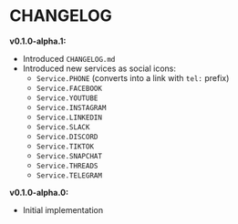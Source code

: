 # CHANGELOG

**v0.1.0-alpha.1:**
- Introduced `CHANGELOG.md`
- Introduced new services as social icons:
  - `Service.PHONE` (converts into a link with `tel:` prefix)
  - `Service.FACEBOOK`
  - `Service.YOUTUBE`
  - `Service.INSTAGRAM`
  - `Service.LINKEDIN`
  - `Service.SLACK`
  - `Service.DISCORD`
  - `Service.TIKTOK`
  - `Service.SNAPCHAT`
  - `Service.THREADS`
  - `Service.TELEGRAM`

**v0.1.0-alpha.0:**
- Initial implementation